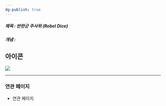 ```yaml
---
dg-publish: true
---
```

##### 제목 : 반란군 주사위 (Rebel Dice)
##### 개념 : 


## 아이콘
<img src="\Assets\ImageName.png"/>


--- 

### 연관 페이지
- 연관 페이지

